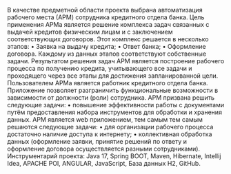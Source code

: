   В качестве предметной области проекта выбрана автоматизация рабочего места (АРМ) сотрудника кредитного отдела банка.
Цель применения АРМа является решение комплекса задач связанных с выдачей кредитов физическим лицам и с заключением соответствующих договоров. 
Этот комплекс решается в несколько этапов: 
•	Заявка на выдачу кредита;
•	Ответ банка;
•	Оформление договора.
Каждому из данных этапов соответствуют собственные задачи.
Результатом решения задач АРМ является построение рабочего процесса по получению кредита,
учитывающего все задачи и проходящего через все этапы для достижения запланированной цели.
Пользователем АРМа является работник кредитного отдела банка.
Приложение позволяет разграничить функциональные возможности в зависимости от должности (роли) сотрудника.
АРМ призвана решить следующие задачи:
•	повышение эффективности работы с документами путём предоставления набора инструментов для обработки и хранения данных.
АРМ является web приложением, тем самым тем самым решаются следующие задачи:
•	для организации рабочего процесса достаточно наличие доступа к интернету;
•	коллективная обработка данных (оформление заявки,
принятие решений по ответу и оформление договора осуществляется разными сотрудниками).
Инструментарий проекта: Java 17, Spring BOOT, Maven, Hibernate, 
Intellij Idea, APACHE POI, ANGULAR, JavaScript, База данных H2, GitHub.
